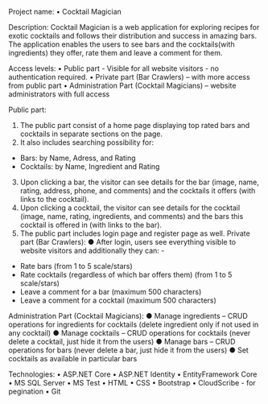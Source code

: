 Project name:
•	Cocktail Magician

Description:
Cocktail Magician is a web application for exploring recipes for exotic cocktails 
and follows their distribution and success in amazing bars. The application 
enables the users to see bars and the cocktails(with ingredients) they offer, rate 
them and leave a comment for them.

Access levels:
•	Public part - Visible for all website visitors - no authentication required.
•	Private part (Bar Crawlers) – with more access from public part
•	Administration Part (Cocktail Magicians) – website administrators with full access

Public part:
1.	The public part consist of a home page displaying top rated bars and cocktails in separate sections on the page.
2.	It also includes searching possibility for: 
-	Bars: by Name, Adress, and Rating
-	Cocktails: by Name, Ingredient and Rating
3.	Upon clicking a bar, the visitor can see details for the bar (image, name, rating, address, phone, and comments) and the cocktails it offers (with links to the cocktail).
4.	Upon clicking a cocktail, the visitor can see details for the cocktail (image, name, rating, ingredients, and comments) and the bars this cocktail is offered in (with links to the bar).
5.	The public part includes login page and register page as well. 
Private part (Bar Crawlers):
●	After login, users see everything visible to website visitors and additionally they can: -
- Rate bars (from 1 to 5 scale/stars)
- Rate cocktails (regardless of which bar offers them) (from 1 to 5 scale/stars)
- Leave a comment for a bar (maximum 500 characters)
- Leave a comment for a cocktail (maximum 500 characters)

Administration Part (Cocktail Magicians):
●	Manage ingredients – CRUD operations for ingredients for cocktails (delete ingredient only if not used in any cocktail)
●	Manage cocktails – CRUD operations for cocktails (never delete a cocktail, just hide it from the users)
●	Manage bars – CRUD operations for bars (never delete a bar, just hide it from the users)
●	Set cocktails as available in particular bars 

Technologies:
•	ASP.NET Core
•	ASP.NET Identity
•	EntityFramework Core
•	MS SQL Server
•	MS Test
•	HTML
•	CSS
•	Bootstrap
•	CloudScribe - for pegination
•	Git

